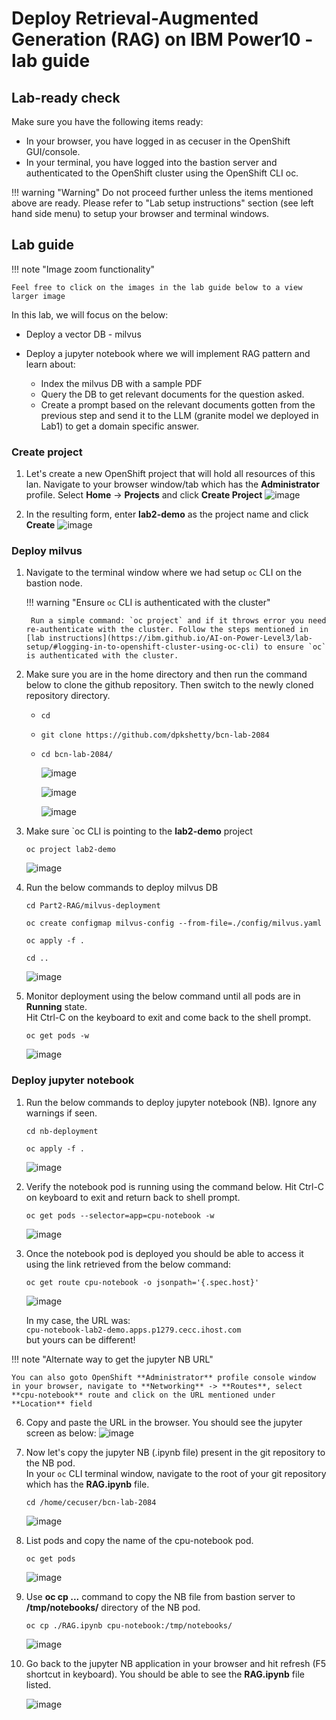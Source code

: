 # Deploy Retrieval-Augmented Generation (RAG) on IBM Power10 - lab guide

## Lab-ready check

Make sure you have the following items ready:

  - In your browser, you have logged in as cecuser in the OpenShift GUI/console.
  - In your terminal, you have logged into the bastion server and authenticated to the OpenShift cluster using the OpenShift CLI oc.

!!! warning "Warning"
    Do not proceed further unless the items mentioned above are ready. Please refer to "Lab setup instructions" section (see left hand side menu) to setup your browser and terminal windows.

## Lab guide

!!! note "Image zoom functionality"

    Feel free to click on the images in the lab guide below to a view larger image

In this lab, we will focus on the below:

  - Deploy a vector DB - milvus
    
  - Deploy a jupyter notebook where we will implement RAG pattern and learn about:
      - Index the milvus DB with a sample PDF
      - Query the DB to get relevant documents for the question asked.
      - Create a prompt based on the relevant documents gotten from the previous step and send it to the LLM (granite model we deployed in Lab1) to get a domain specific answer.

### Create project

1. Let's create a new OpenShift project that will hold all resources of this lan. Navigate to your browser window/tab which has the **Administrator** profile. Select **Home** -> **Projects** and click **Create Project**
   ![image](https://github.com/user-attachments/assets/ec396478-05eb-4fa9-8862-c49c9321f21e)

2. In the resulting form, enter **lab2-demo** as the project name and click **Create**
   ![image](https://github.com/user-attachments/assets/6ece11da-db12-4ddb-ae79-9334004ccdd1)

### Deploy milvus

1. Navigate to the terminal window where we had setup `oc` CLI on the bastion node.

    !!! warning "Ensure `oc` CLI is authenticated with the cluster"

        Run a simple command: `oc project` and if it throws error you need re-authenticate with the cluster. Follow the steps mentioned in [lab instructions](https://ibm.github.io/AI-on-Power-Level3/lab-setup/#logging-in-to-openshift-cluster-using-oc-cli) to ensure `oc` is authenticated with the cluster.

3. Make sure you are in the home directory and then run the command below to clone the github repository. Then switch to the newly cloned repository directory.
     - `cd`
     - `git clone https://github.com/dpkshetty/bcn-lab-2084`
     - `cd bcn-lab-2084/`

       ![image](https://github.com/user-attachments/assets/87e39369-ebbc-4fbd-a130-214f04ee4212)
     
       ![image](https://github.com/user-attachments/assets/ba5c7a65-25f2-4073-878d-1fcd5d72030a)
     
       ![image](https://github.com/user-attachments/assets/65fecf4b-0328-4df4-b28a-fd255db495f5)

5. Make sure `oc CLI is pointing to the **lab2-demo** project

     `oc project lab2-demo `
   
     ![image](https://github.com/user-attachments/assets/a68c209f-45dd-4317-acdc-38b34d7f1394)

7. Run the below commands to deploy milvus DB
     ```
     cd Part2-RAG/milvus-deployment

     oc create configmap milvus-config --from-file=./config/milvus.yaml

     oc apply -f .

     cd ..
     ```
     
     ![image](https://github.com/user-attachments/assets/0b632d95-3af0-4b48-a883-31085455370f)

8. Monitor deployment using the below command until all pods are in **Running** state. <br>
   Hit Ctrl-C on the keyboard to exit and come back to the shell prompt.

     `oc get pods -w`

      ![image](https://github.com/user-attachments/assets/5289e0ef-3322-4206-9da3-ef833db0608e)

### Deploy jupyter notebook

1. Run the below commands to deploy jupyter notebook (NB). Ignore any warnings if seen.

     ```
     cd nb-deployment

     oc apply -f .
     ```
     ![image](https://github.com/user-attachments/assets/6868a6eb-bcc8-4a34-8ed0-172fd536feb9)

2. Verify the notebook pod is running using the command below. Hit Ctrl-C on keyboard to exit and return back to shell prompt.
   
     `oc get pods --selector=app=cpu-notebook -w`

     ![image](https://github.com/user-attachments/assets/3b7b1764-2135-4192-854e-0144068673b0)

4. Once the notebook pod is deployed you should be able to access it using the link retrieved from the below command:
   
     `oc get route cpu-notebook -o jsonpath='{.spec.host}'`

     ![image](https://github.com/user-attachments/assets/be511e8a-15e9-44af-8e40-6079cc266af6)

     In my case, the URL was: <br>
       `cpu-notebook-lab2-demo.apps.p1279.cecc.ihost.com` <br>
     but yours can be different! <br>

!!! note "Alternate way to get the jupyter NB URL"

    You can also goto OpenShift **Administrator** profile console window in your browser, navigate to **Networking** -> **Routes**, select **cpu-notebook** route and click on the URL mentioned under **Location** field

6. Copy and paste the URL in the browser. You should see the jupyter screen as below:
    ![image](https://github.com/user-attachments/assets/ee5cf9c5-8f3f-48d4-8741-08d7ae5617ab)

7. Now let's copy the jupyter NB (.ipynb file) present in the git repository to the NB pod. <br>
   In your `oc` CLI terminal window, navigate to the root of your git repository which has the **RAG.ipynb** file.

     `cd /home/cecuser/bcn-lab-2084`

     ![image](https://github.com/user-attachments/assets/3e7774f6-18c3-49bd-b2ff-dc36740fc121)

8. List pods and copy the name of the cpu-notebook pod.

     `oc get pods`

     ![image](https://github.com/user-attachments/assets/d6ac1e0d-408a-45e5-9262-c5217d08dd35)

9. Use **oc cp ...** command to copy the NB file from bastion server to **/tmp/notebooks/** directory of the NB pod.

     `oc cp ./RAG.ipynb cpu-notebook:/tmp/notebooks/`
    
     ![image](https://github.com/user-attachments/assets/fb351616-347f-489f-890a-258fc4bea196)

10. Go back to the jupyter NB application in your browser and hit refresh (F5 shortcut in keyboard). You should be able to see the **RAG.ipynb** file listed.

      ![image](https://github.com/user-attachments/assets/e7e52a0c-a840-4a3d-b2ad-954040ced4ad)
